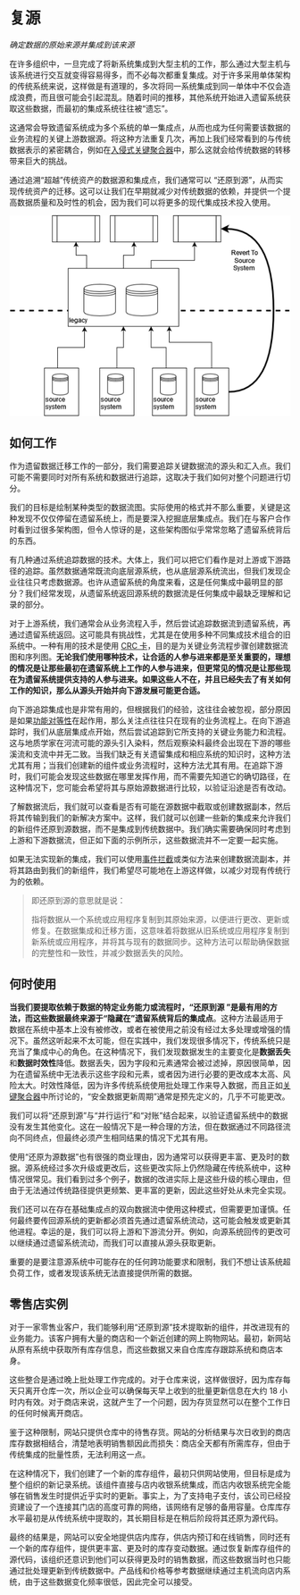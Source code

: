 # 复源

*确定数据的原始来源并集成到该来源*

在许多组织中，一旦完成了将新系统集成到大型主机的工作，那么通过大型主机与该系统进行交互就变得容易得多，而不必每次都重复集成。对于许多采用单体架构的传统系统来说，这样做是有道理的，多次将同一系统集成到同一单体中不仅会造成浪费，而且很可能会引起混乱。随着时间的推移，其他系统开始进入遗留系统获取这些数据，而最初的集成系统往往被“遗忘”。

这通常会导致遗留系统成为多个系统的单一集成点，从而也成为任何需要该数据的业务流程的关键上游数据源。将这种方法重复几次，再加上我们经常看到的与传统数据表示的紧密耦合，例如在[入侵式关键聚合器](critical-aggregator.md)中，那么这就会给传统数据的转移带来巨大的挑战。

通过追溯“超越”传统资产的数据源和集成点，我们通常可以 “还原到源”，从而实现传统资产的迁移。这可以让我们在早期就减少对传统数据的依赖，并提供一个提高数据质量和及时性的机会，因为我们可以将更多的现代集成技术投入使用。

![](./asserts/revertToSource.png)

## 如何工作

作为遗留数据迁移工作的一部分，我们需要追踪关键数据流的源头和汇入点。我们可能不需要同时对所有系统和数据进行追踪，这取决于我们如何对整个问题进行切分。

我们的目标是绘制某种类型的数据流图。实际使用的格式并不那么重要，关键是这种发现不仅仅停留在遗留系统上，而是要深入挖掘底层集成点。我们在与客户合作时看到过很多架构图，但令人惊讶的是，这些架构图似乎常常忽略了遗留系统背后的东西。

有几种通过系统追踪数据的技术。大体上，我们可以把它们看作是对上游或下游路径的追踪。虽然数据通常既流向底层源系统，也从底层源系统流出，但我们发现企业往往只考虑数据源。也许从遗留系统的角度来看，这是任何集成中最明显的部分？我们经常发现，从遗留系统返回源系统的数据流是任何集成中最缺乏理解和记录的部分。

对于上游系统，我们通常会从业务流程入手，然后尝试追踪数据流到遗留系统，再通过遗留系统返回。这可能具有挑战性，尤其是在使用多种不同集成技术组合的旧系统中。一种有用的技术是使用 [CRC 卡](https://en.wikipedia.org/wiki/Class-responsibility-collaboration_card)，目的是为关键业务流程步骤创建数据流图和序列图。**无论我们使用哪种技术，让合适的人参与进来都是至关重要的，理想的情况是让那些最初在遗留系统上工作的人参与进来，但更常见的情况是让那些现在为遗留系统提供支持的人参与进来。如果这些人不在，并且已经失去了有关如何工作的知识，那么从源头开始并向下游发展可能更合适。**

向下游追踪集成也是非常有用的，但根据我们的经验，这往往会被忽视，部分原因是如果[功能对等性](feature-parity.md)在起作用，那么关注点往往只在现有的业务流程上。在向下游追踪时，我们从底层集成点开始，然后尝试追踪到它所支持的关键业务能力和流程。这与地质学家在河流可能的源头引入染料，然后观察染料最终会出现在下游的哪些溪流和支流中并无二致。当我们缺乏有关遗留集成和相应系统的知识时，这种方法尤其有用；当我们创建新的组件或业务流程时，这种方法尤其有用。在追踪下游时，我们可能会发现这些数据在哪里发挥作用，而不需要先知道它的确切路径，在这种情况下，您可能会希望将其与原始源数据进行比较，以验证沿途是否有改动。

了解数据流后，我们就可以查看是否有可能在源数据中截取或创建数据副本，然后将其传输到我们的新解决方案中。这样，我们就可以创建一些新的集成来允许我们的新组件还原到源数据，而不是集成到传统数据中。我们确实需要确保同时考虑到上游和下游数据流，但正如下面的示例所示，这些数据流并不一定要一起实施。

如果无法实现新的集成，我们可以使用[事件拦截](event-interception.md)或类似方法来创建数据流副本，并将其路由到我们的新组件，我们希望尽可能地在上游这样做，以减少对现有传统行为的依赖。

> 即还原到源的意思就是说：
>
> 指将数据从一个系统或应用程序复制到其原始来源，以便进行更改、更新或修复。在数据集成和迁移方面，这意味着将数据从旧系统或应用程序复制到新系统或应用程序，并将其与现有的数据同步。这种方法可以帮助确保数据的完整性和一致性，并减少数据丢失的风险。

## 何时使用

**当我们要提取依赖于数据的特定业务能力或流程时，“还原到源 ”是最有用的方法，而这些数据最终来源于“隐藏在”遗留系统背后的集成点**。这种方法最适用于数据在系统中基本上没有被修改，或者在被使用之前没有经过太多处理或增强的情况下。虽然这听起来不太可能，但在实践中，我们发现很多情况下，传统系统只是充当了集成中心的角色。在这种情况下，我们发现数据发生的主要变化是**数据丢失**和**数据时效性**降低。数据丢失，因为字段和元素通常会被过滤掉，原因很简单，因为在遗留系统中无法表示这些字段和元素，或者因为进行必要的更改成本太高、风险太大。时效性降低，因为许多传统系统使用批处理工作来导入数据，而且正如[关键聚合器](critical-aggregator.md)中所讨论的，“安全数据更新周期”通常是预先定义的，几乎不可能更改。

我们可以将“还原到源”与“并行运行”和“对账”结合起来，以验证遗留系统中的数据没有发生其他变化。这在一般情况下是一种合理的方法，但在数据通过不同路径流向不同终点，但最终必须产生相同结果的情况下尤其有用。

使用“还原为源数据”也有很强的商业理由，因为通常可以获得更丰富、更及时的数据。源系统经过多次升级或更改后，这些更改实际上仍然隐藏在传统系统中，这种情况很常见。我们看到过多个例子，数据的改进实际上是这些升级的核心理由，但由于无法通过传统路径提供更频繁、更丰富的更新，因此这些好处从未完全实现。

我们还可以在存在基础集成点的双向数据流中使用这种模式，但需要更加谨慎。任何最终要传回源系统的更新都必须首先通过遗留系统流动，这可能会触发或更新其他进程。幸运的是，我们可以将上游和下游流分开。例如，向源系统回传的更改可以继续通过遗留系统流动，而我们可以直接从源头获取更新。

重要的是要注意源系统中可能存在的任何跨功能要求和限制，我们不想让该系统超负荷工作，或者发现该系统无法直接提供所需的数据。

## 零售店实例

对于一家零售业客户，我们能够利用“还原到源”技术提取新的组件，并改进现有的业务能力。该客户拥有大量的商店和一个新近创建的网上购物网站。最初，新网站从原有系统中获取所有库存信息，而这些数据又来自仓库库存跟踪系统和商店本身。


这些整合是通过晚上批处理工作完成的。对于仓库来说，这样做很好，因为库存每天只离开仓库一次，所以企业可以确保每天早上收到的批量更新信息在大约 18 小时内有效。对于商店来说，这就产生了一个问题，因为存货显然可以在整个工作日的任何时候离开商店。


鉴于这种限制，网站只提供仓库中的待售存货。网站的分析结果与次日收到的商店库存数据相结合，清楚地表明销售额因此而损失：商店全天都有所需库存，但由于传统集成的批量性质，无法利用这一点。


在这种情况下，我们创建了一个新的库存组件，最初只供网站使用，但目标是成为整个组织的新记录系统。该组件直接与店内收银系统集成，而店内收银系统完全能够在销售发生时提供近乎实时的更新。事实上，为了支持电子支付，该公司已经投资建设了一个连接其门店的高度可靠的网络，该网络有足够的备用容量。仓库库存水平最初是从传统系统中提取的，其长期目标是在稍后阶段将其还原为源代码。


最终的结果是，网站可以安全地提供店内库存，供店内预订和在线销售，同时还有一个新的库存组件，提供更丰富、更及时的库存变动数据。通过恢复新库存组件的源代码，该组织还意识到他们可以获得更及时的销售数据，而这些数据当时也只能通过批处理更新到传统数据中。产品线和价格等参考数据继续通过主机流向店内系统，由于这些数据变化频率很低，因此完全可以接受。